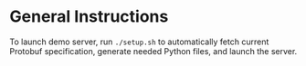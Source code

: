 # General Instructions

To launch demo server, run `./setup.sh` to automatically fetch current Protobuf specification, generate needed Python files, and launch the server.
